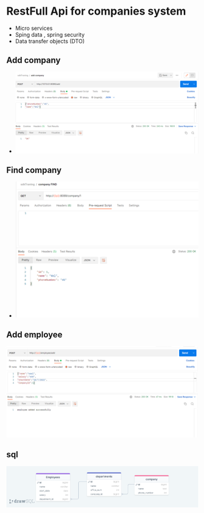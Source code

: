 # RestFull Api for companies system

-  Micro services
-  Sping data , spring security
- Data transfer objects (DTO)
## Add company
- ![FindCompany.png](img/addCompany.png)
## Find company
- ![FindCompany.png](img/FindCompany.png)
## Add employee
![addEmployee.png](img/addEmployee.png)

## sql
![sqlScema.png](img/sqlScema.png)

